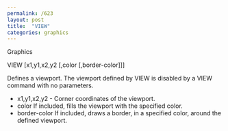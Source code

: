 ```yaml
---
permalink: /623
layout: post
title:  "VIEW"
categories: graphics
---
```

Graphics

VIEW [x1,y1,x2,y2 [,color [,border-color]]]

Defines a viewport. The viewport defined by VIEW is disabled by a VIEW command with no parameters.


* x1,y1,x2,y2 - Corner coordinates of the viewport.
* color If included, fills the viewport with the specified color.
* border-color If included, draws a border, in a specified color, around the defined viewport.

